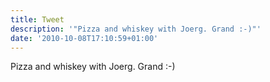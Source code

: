 ```yaml
---
title: Tweet
description: '"Pizza and whiskey with Joerg. Grand :-)"'
date: '2010-10-08T17:10:59+01:00'
---
```

Pizza and whiskey with Joerg. Grand :-)
